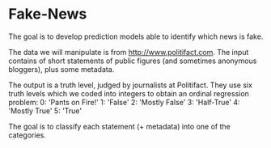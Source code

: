 # Fake-News
The goal is to develop prediction models able to identify which news is fake. 

The data we will manipulate is from http://www.politifact.com. The input contains of short statements of public figures 
(and sometimes anonymous bloggers), plus some metadata. 

The output is a truth level, judged by journalists at Politifact. They use six truth levels which we coded into integers 
to obtain an ordinal regression problem: 
0: 'Pants on Fire!'
1: 'False' 
2: 'Mostly False' 
3: 'Half-True' 
4: 'Mostly True' 
5: 'True' 

The goal is to classify each statement (+ metadata) into one of the categories.
